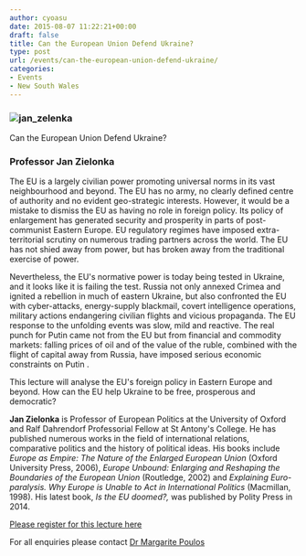 ```yaml
---
author: cyoasu
date: 2015-08-07 11:22:21+00:00
draft: false
title: Can the European Union Defend Ukraine?
type: post
url: /events/can-the-european-union-defend-ukraine/
categories:
- Events
- New South Wales
---
```


### ![jan_zelenka](http://www.ozeukes.com/wp-content/uploads/2015/08/jan_zelenka.jpg)
Can the European Union Defend Ukraine?




### **Professor Jan Zielonka**


The EU is a largely civilian power promoting universal norms in its vast neighbourhood and beyond. The EU has no army, no clearly defined centre of authority and no evident geo-strategic interests. However, it would be a mistake to dismiss the EU as having no role in foreign policy. Its policy of enlargement has generated security and prosperity in parts of post-communist Eastern Europe. EU regulatory regimes have imposed extra-territorial scrutiny on numerous trading partners across the world. The EU has not shied away from power, but has broken away from the traditional exercise of power.

Nevertheless, the EU's normative power is today being tested in Ukraine, and it looks like it is failing the test. Russia not only annexed Crimea and ignited a rebellion in much of eastern Ukraine, but also confronted the EU with cyber-attacks, energy-supply blackmail, covert intelligence operations, military actions endangering civilian flights and vicious propaganda. The EU response to the unfolding events was slow, mild and reactive. The real punch for Putin came not from the EU but from financial and commodity markets: falling prices of oil and of the value of the ruble, combined with the flight of capital away from Russia, have imposed serious economic constraints on Putin .

This lecture will analyse the EU's foreign policy in Eastern Europe and beyond. How can the EU help Ukraine to be free, prosperous and democratic?

**Jan Zielonka** is Professor of European Politics at the University of Oxford and Ralf Dahrendorf Professorial Fellow at St Antony's College. He has published numerous works in the field of international relations, comparative politics and the history of political ideas. His books include _Europe as Empire:_ _The Nature of the Enlarged European Union_ (Oxford University Press, 2006), _Europe Unbound: Enlarging and Reshaping the Boundaries of the European Union_ (Routledge, 2002) and _Explaining Euro-paralysis. Why Europe is Unable to Act in International Politics_ (Macmillan, 1998). His latest book, _Is the EU doomed?,_ was published by Polity Press in 2014.

[Please register for this lecture here](http://www.uws.edu.au/history/history@uws/europe_lecture_series/registration_form/)

For all enquiries please contact [Dr Margarite Poulos](mailto:m.poulos@uws.edu.au)
